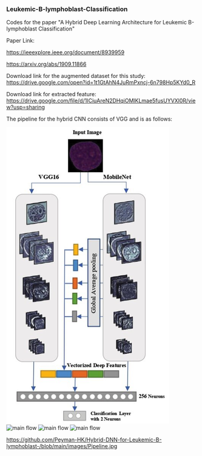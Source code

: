 ### Leukemic-B-lymphoblast-Classification
Codes for the paper "A Hybrid Deep Learning Architecture for Leukemic B-lymphoblast Classification"

Paper Link:

https://ieeexplore.ieee.org/document/8939959

https://arxiv.org/abs/1909.11866


Download link for the augmented dataset for this study: https://drive.google.com/open?id=1t1GtAhN4JuRmPxncj-6n798Hp5KYd0_R


Download link for extracted feature: https://drive.google.com/file/d/1ICiuAreN2DHqiOMlKLmae5fusUYVXl0R/view?usp=sharing



The pipeline for the hybrid CNN consists of VGG and is as follows:

![main flow](/../images/Pipeline.jpg?raw=true "Hybrid CNNs pipeline")
![main flow](/../blob/main/images/Pipeline.jpg?raw=true "Hybrid CNNs pipeline")
![main flow](/../Hybrid-DNN-for-Leukemic-B-lymphoblast-/blob/main/images/Pipeline.jpg?raw=true "Hybrid CNNs pipeline")
![main flow](/../Hybrid-DNN-for-Leukemic-B-lymphoblast-/blob/main/images/Pipeline.jpg?raw=true "Hybrid CNNs pipeline")






https://github.com/Peyman-HK/Hybrid-DNN-for-Leukemic-B-lymphoblast-/blob/main/images/Pipeline.jpg
